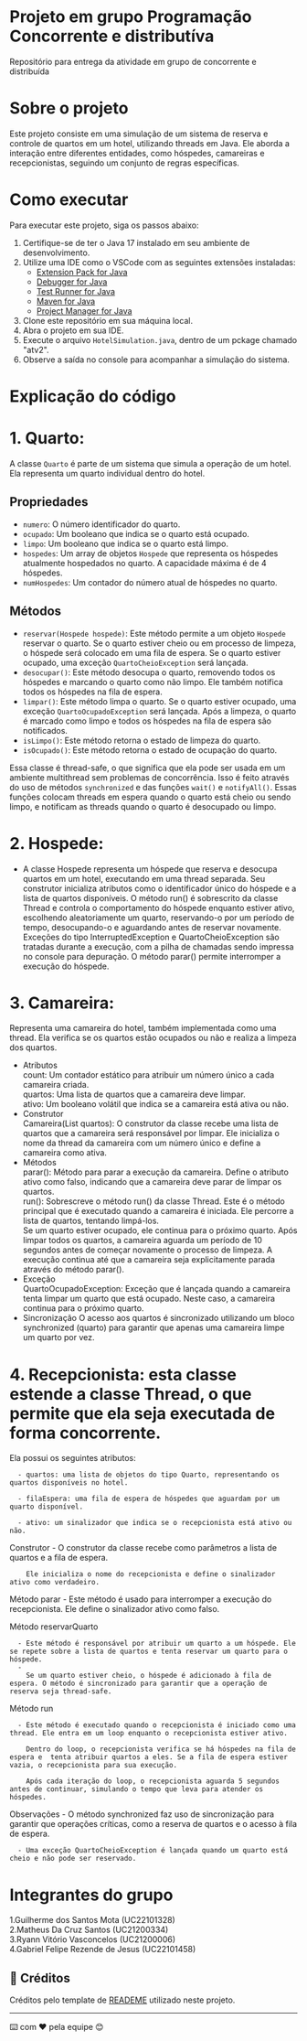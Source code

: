 # Projeto em grupo Programação Concorrente e distributíva

Repositório para entrega da atividade em grupo de concorrente e distribuída 

# Sobre o projeto

Este projeto consiste em uma simulação de um sistema de reserva e controle de quartos em um hotel, utilizando threads em Java. Ele aborda a interação entre diferentes entidades, como hóspedes, camareiras e recepcionistas, seguindo um conjunto de regras específicas.

# Como executar

Para executar este projeto, siga os passos abaixo:

1. Certifique-se de ter o Java 17 instalado em seu ambiente de desenvolvimento.
2. Utilize uma IDE como o VSCode com as seguintes extensões instaladas:
   - [Extension Pack for Java]([link1](https://marketplace.visualstudio.com/items?itemName=vscjava.vscode-java-pack))
   - [Debugger for Java](https://marketplace.visualstudio.com/items?itemName=vscjava.vscode-java-debug)
   - [Test Runner for Java](https://marketplace.visualstudio.com/items?itemName=vscjava.vscode-java-test)
   - [Maven for Java](https://marketplace.visualstudio.com/items?itemName=vscjava.vscode-maven)
   - [Project Manager for Java](https://marketplace.visualstudio.com/items?itemName=vscjava.vscode-java-dependency)
3. Clone este repositório em sua máquina local.
4. Abra o projeto em sua IDE.
5. Execute o arquivo `HotelSimulation.java`, dentro de um pckage chamado "atv2".
6. Observe a saída no console para acompanhar a simulação do sistema.

# Explicação do código 
# 1. Quarto:

A classe `Quarto` é parte de um sistema que simula a operação de um hotel. Ela representa um quarto individual dentro do hotel.

## Propriedades

- `numero`: O número identificador do quarto.
- `ocupado`: Um booleano que indica se o quarto está ocupado.
- `limpo`: Um booleano que indica se o quarto está limpo.
- `hospedes`: Um array de objetos `Hospede` que representa os hóspedes atualmente hospedados no quarto. A capacidade máxima é de 4 hóspedes.
- `numHospedes`: Um contador do número atual de hóspedes no quarto.

## Métodos

- `reservar(Hospede hospede)`: Este método permite a um objeto `Hospede` reservar o quarto. Se o quarto estiver cheio ou em processo de limpeza, o hóspede será colocado em uma fila de espera. Se o quarto estiver ocupado, uma exceção `QuartoCheioException` será lançada.
- `desocupar()`: Este método desocupa o quarto, removendo todos os hóspedes e marcando o quarto como não limpo. Ele também notifica todos os hóspedes na fila de espera.
- `limpar()`: Este método limpa o quarto. Se o quarto estiver ocupado, uma exceção `QuartoOcupadoException` será lançada. Após a limpeza, o quarto é marcado como limpo e todos os hóspedes na fila de espera são notificados.
- `isLimpo()`: Este método retorna o estado de limpeza do quarto.
- `isOcupado()`: Este método retorna o estado de ocupação do quarto.

Essa classe é thread-safe, o que significa que ela pode ser usada em um ambiente multithread sem problemas de concorrência. Isso é feito através do uso de métodos `synchronized` e das funções `wait()` e `notifyAll()`. Essas funções colocam threads em espera quando o quarto está cheio ou sendo limpo, e notificam as threads quando o quarto é desocupado ou limpo.

# 2. Hospede:
   - A classe Hospede representa um hóspede que reserva e desocupa quartos em um hotel, executando em uma thread separada. Seu construtor inicializa atributos como o identificador único do hóspede e a lista de quartos disponíveis. O método run() é sobrescrito da classe Thread e controla o comportamento do hóspede enquanto estiver ativo, escolhendo aleatoriamente um quarto, reservando-o por um período de tempo, desocupando-o e aguardando antes de reservar novamente. Exceções do tipo InterruptedException e QuartoCheioException são tratadas durante a execução, com a pilha de chamadas sendo impressa no console para depuração. O método parar() permite interromper a execução do hóspede.
# 3. Camareira: 
Representa uma camareira do hotel, também implementada como uma thread. Ela verifica se os quartos estão ocupados ou não e realiza a limpeza dos quartos.
   - Atributos<br>
         count: Um contador estático para atribuir um número único a cada camareira criada.<br>
         quartos: Uma lista de quartos que a camareira deve limpar.<br>
         ativo: Um booleano volátil que indica se a camareira está ativa ou não. 
   - Construtor <br>
         Camareira(List<Quarto> quartos): O construtor da classe recebe uma lista de quartos que a camareira será responsável por limpar. Ele inicializa o nome da           thread da camareira com um número único e define a camareira como ativa. 
   - Métodos<br>
         parar(): Método para parar a execução da camareira. Define o atributo ativo como falso, indicando que a camareira deve parar de limpar os quartos. <br>
         run(): Sobrescreve o método run() da classe Thread. Este é o método principal que é executado quando a camareira é iniciada. Ele percorre a lista de                quartos, tentando limpá-los.<br> Se um quarto estiver ocupado, ele continua para o próximo quarto. Após limpar todos os quartos, a camareira aguarda um             período de 10 segundos antes de começar novamente o processo de limpeza. A execução continua até que a camareira seja explicitamente parada através do              método parar(). 
   - Exceção<br>
         QuartoOcupadoException: Exceção que é lançada quando a camareira tenta limpar um quarto que está ocupado. Neste caso, a camareira continua para o próximo           quarto. 
   - Sincronização
         O acesso aos quartos é sincronizado utilizando um bloco synchronized (quarto) para garantir que apenas uma camareira limpe um quarto por vez. 

# 4. Recepcionista: esta classe estende a classe Thread, o que permite que ela seja executada de forma concorrente. 

   Ela possui os seguintes atributos:
   
      - quartos: uma lista de objetos do tipo Quarto, representando os quartos disponíveis no hotel.
   
      - filaEspera: uma fila de espera de hóspedes que aguardam por um quarto disponível.
   
      - ativo: um sinalizador que indica se o recepcionista está ativo ou não.
   
   Construtor
      - O construtor da classe recebe como parâmetros a lista de quartos e a fila de espera.
        
        Ele inicializa o nome do recepcionista e define o sinalizador ativo como verdadeiro.
   
   Método parar
      - Este método é usado para interromper a execução do recepcionista. Ele define o sinalizador ativo como falso.
   
   Método reservarQuarto
   
      - Este método é responsável por atribuir um quarto a um hóspede. Ele se repete sobre a lista de quartos e tenta reservar um quarto para o hóspede.
      - 
        Se um quarto estiver cheio, o hóspede é adicionado à fila de espera. O método é sincronizado para garantir que a operação de reserva seja thread-safe.
   
   Método run
   
      - Este método é executado quando o recepcionista é iniciado como uma thread. Ele entra em um loop enquanto o recepcionista estiver ativo.
        
        Dentro do loop, o recepcionista verifica se há hóspedes na fila de espera e  tenta atribuir quartos a eles. Se a fila de espera estiver vazia, o recepcionista para sua execução.
        
        Após cada iteração do loop, o recepcionista aguarda 5 segundos antes de continuar, simulando o tempo que leva para atender os hóspedes.
   
   Observações
      - O método synchronized faz uso de sincronização para garantir que operações críticas, como a reserva de quartos e o acesso à fila de espera.
        
      - Uma exceção QuartoCheioException é lançada quando um quarto está cheio e não pode ser reservado.
   

# Integrantes do grupo
1.Guilherme dos Santos Mota (UC22101328) <br>
2.Matheus Da Cruz Santos (UC21200334) <br>
3.Ryann Vitório Vasconcelos (UC21200006) <br>
4.Gabriel Felipe Rezende de Jesus (UC22101458) <br>

## 🎁 Créditos

Créditos pelo template de [READEME](https://gist.github.com/lohhans/f8da0b147550df3f96914d3797e9fb89#-implanta%C3%A7%C3%A3o) utilizado neste projeto.


---
⌨️ com ❤️ pela equipe 😊
